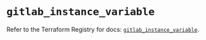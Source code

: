 # `gitlab_instance_variable`

Refer to the Terraform Registry for docs: [`gitlab_instance_variable`](https://registry.terraform.io/providers/gitlabhq/gitlab/17.8.0/docs/resources/instance_variable).
